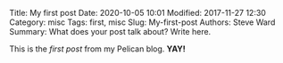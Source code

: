  Title: My first post
Date: 2020-10-05 10:01
Modified: 2017-11-27 12:30
Category: misc
Tags: first, misc
Slug: My-first-post
Authors: Steve Ward
Summary: What does your post talk about? Write here.

This is the *first post* from my Pelican blog. **YAY!**
